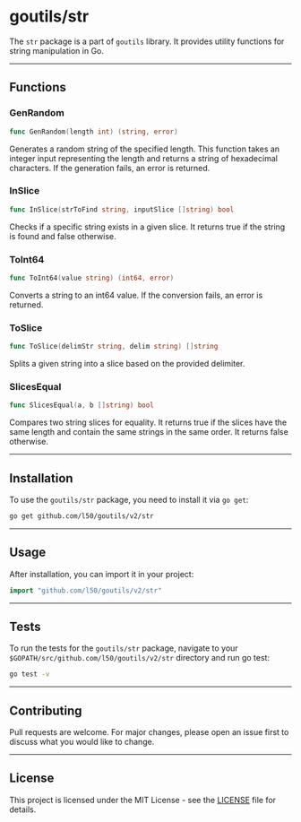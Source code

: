 # goutils/str

The `str` package is a part of `goutils` library. It provides
utility functions for string manipulation in Go.

---

## Functions

### GenRandom

```go
func GenRandom(length int) (string, error)
```

Generates a random string of the specified length. This function
takes an integer input representing the length and returns a
string of hexadecimal characters. If the generation fails, an error is returned.

### InSlice

```go
func InSlice(strToFind string, inputSlice []string) bool
```

Checks if a specific string exists in a given slice. It returns true
if the string is found and false otherwise.

### ToInt64

```go
func ToInt64(value string) (int64, error)
```

Converts a string to an int64 value. If the conversion fails, an error is returned.

### ToSlice

```go
func ToSlice(delimStr string, delim string) []string
```

Splits a given string into a slice based on the provided delimiter.

### SlicesEqual

```go
func SlicesEqual(a, b []string) bool
```

Compares two string slices for equality. It returns true if the slices
have the same length and contain the same strings in the same order.
It returns false otherwise.

---

## Installation

To use the `goutils/str` package, you need to install it via `go get`:

```bash
go get github.com/l50/goutils/v2/str
```

---

## Usage

After installation, you can import it in your project:

```go
import "github.com/l50/goutils/v2/str"
```

---

## Tests

To run the tests for the `goutils/str` package, navigate to
your `$GOPATH/src/github.com/l50/goutils/v2/str` directory
and run go test:

```bash
go test -v
```

---

## Contributing

Pull requests are welcome. For major changes, please
open an issue first to discuss what you would like to change.

---

## License

This project is licensed under the MIT License - see
the [LICENSE](../../LICENSE) file for details.
